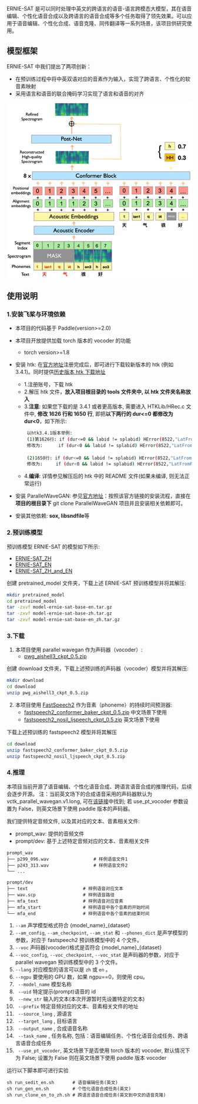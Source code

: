 ERNIE-SAT 是可以同时处理中英文的跨语言的语音-语言跨模态大模型，其在语音编辑、个性化语音合成以及跨语言的语音合成等多个任务取得了领先效果。可以应用于语音编辑、个性化合成、语音克隆、同传翻译等一系列场景，该项目供研究使用。

## 模型框架
ERNIE-SAT 中我们提出了两项创新：
- 在预训练过程中将中英双语对应的音素作为输入，实现了跨语言、个性化的软音素映射
- 采用语言和语音的联合掩码学习实现了语言和语音的对齐

![framework](.meta/framework.png)

## 使用说明

### 1.安装飞桨与环境依赖

- 本项目的代码基于 Paddle(version>=2.0)
- 本项目开放提供加载 torch 版本的 vocoder 的功能
  - torch version>=1.8

- 安装 htk: 在[官方地址](https://htk.eng.cam.ac.uk/)注册完成后，即可进行下载较新版本的 htk (例如 3.4.1)。同时提供[历史版本 htk 下载地址](https://htk.eng.cam.ac.uk/ftp/software/)

    - 1.注册账号，下载 htk
    - 2.解压 htk 文件，**放入项目根目录的 tools 文件夹中, 以 htk 文件夹名称放入**
    - 3.**注意**: 如果您下载的是 3.4.1 或者更高版本, 需要进入 HTKLib/HRec.c 文件中, **修改 1626 行和 1650 行**, 即把**以下两行的 dur<=0 都修改为 dur<0**，如下所示:
        ```bash
         以htk3.4.1版本举例: 
         (1)第1626行: if (dur<=0 && labid != splabid) HError(8522,"LatFromPaths: Align  have dur<=0");
         修改为:      if (dur<0 && labid != splabid) HError(8522,"LatFromPaths: Align  have dur<0");

         (2)1650行: if (dur<=0 && labid != splabid) HError(8522,"LatFromPaths: Align have dur<=0 ");
         修改为:     if (dur<0 && labid != splabid) HError(8522,"LatFromPaths: Align have dur<0 ");
        ```
    - 4.**编译**: 详情参见解压后的 htk 中的 README 文件(如果未编译, 则无法正常运行)
     


- 安装 ParallelWaveGAN: 参见[官方地址](https://github.com/kan-bayashi/ParallelWaveGAN)：按照该官方链接的安装流程，直接在**项目的根目录下** git clone ParallelWaveGAN 项目并且安装相关依赖即可。


- 安装其他依赖: **sox, libsndfile**等

### 2.预训练模型
预训练模型 ERNIE-SAT 的模型如下所示:
- [ERNIE-SAT_ZH](https://paddlespeech.bj.bcebos.com/Parakeet/released_models/ernie_sat/old/model-ernie-sat-base-zh.tar.gz) 
- [ERNIE-SAT_EN](https://paddlespeech.bj.bcebos.com/Parakeet/released_models/ernie_sat/old/model-ernie-sat-base-en.tar.gz)  
- [ERNIE-SAT_ZH_and_EN](https://paddlespeech.bj.bcebos.com/Parakeet/released_models/ernie_sat/old/model-ernie-sat-base-en_zh.tar.gz) 


创建 pretrained_model 文件夹，下载上述 ERNIE-SAT 预训练模型并将其解压: 
```bash
mkdir pretrained_model
cd pretrained_model
tar -zxvf model-ernie-sat-base-en.tar.gz
tar -zxvf model-ernie-sat-base-zh.tar.gz
tar -zxvf model-ernie-sat-base-en_zh.tar.gz
```

### 3.下载

1. 本项目使用 parallel wavegan 作为声码器（vocoder）: 
    - [pwg_aishell3_ckpt_0.5.zip](https://paddlespeech.bj.bcebos.com/Parakeet/released_models/pwgan/pwg_aishell3_ckpt_0.5.zip)  

创建 download 文件夹，下载上述预训练的声码器（vocoder）模型并将其解压:

```bash
mkdir download
cd download
unzip pwg_aishell3_ckpt_0.5.zip
```

 2. 本项目使用 [FastSpeech2](https://arxiv.org/abs/2006.04558) 作为音素（phoneme）的持续时间预测器:
    - [fastspeech2_conformer_baker_ckpt_0.5.zip](https://paddlespeech.bj.bcebos.com/Parakeet/released_models/fastspeech2/fastspeech2_conformer_baker_ckpt_0.5.zip)  中文场景下使用 
    - [fastspeech2_nosil_ljspeech_ckpt_0.5.zip](https://paddlespeech.bj.bcebos.com/Parakeet/released_models/fastspeech2/fastspeech2_nosil_ljspeech_ckpt_0.5.zip)  英文场景下使用

 下载上述预训练的 fastspeech2 模型并将其解压

```bash
cd download
unzip fastspeech2_conformer_baker_ckpt_0.5.zip
unzip fastspeech2_nosil_ljspeech_ckpt_0.5.zip
```

### 4.推理

本项目当前开源了语音编辑、个性化语音合成、跨语言语音合成的推理代码，后续会逐步开源。
注：当前英文场下的合成语音采用的声码器默认为 vctk_parallel_wavegan.v1.long, 可在[该链接](https://github.com/kan-bayashi/ParallelWaveGAN)中找到; 若 use_pt_vocoder 参数设置为 False，则英文场景下使用 paddle 版本的声码器。

我们提供特定音频文件, 以及其对应的文本、音素相关文件:
- prompt_wav: 提供的音频文件
- prompt/dev: 基于上述特定音频对应的文本、音素相关文件


```text
prompt_wav
├── p299_096.wav                 # 样例语音文件1
├── p243_313.wav                 # 样例语音文件2
└── ...
```

```text
prompt/dev
├── text                     # 样例语音对应文本
├── wav.scp                  # 样例语音路径
├── mfa_text                 # 样例语音对应音素
├── mfa_start                # 样例语音中各个音素的开始时间
└── mfa_end                  # 样例语音中各个音素的结束时间
```
1. `--am` 声学模型格式符合 {model_name}_{dataset}
2. `--am_config`, `--am_checkpoint`, `--am_stat` 和 `--phones_dict` 是声学模型的参数，对应于 fastspeech2 预训练模型中的 4 个文件。
3. `--voc` 声码器(vocoder)格式是否符合 {model_name}_{dataset}
4. `--voc_config`, `--voc_checkpoint`, `--voc_stat` 是声码器的参数，对应于 parallel wavegan 预训练模型中的 3 个文件。
5. `--lang` 对应模型的语言可以是 `zh` 或 `en` 。
6. `--ngpu` 要使用的 GPU 数，如果 ngpu==0，则使用 cpu。
7. ` --model_name` 模型名称
8. ` --uid` 特定提示(prompt)语音的 id
9. ` --new_str` 输入的文本(本次开源暂时先设置特定的文本)
10. ` --prefix` 特定音频对应的文本、音素相关文件的地址
11. ` --source_lang` , 源语言
12. ` --target_lang` , 目标语言
13. ` --output_name` , 合成语音名称
14. ` --task_name` , 任务名称, 包括：语音编辑任务、个性化语音合成任务、跨语言语音合成任务
15. ` --use_pt_vocoder`, 英文场景下是否使用 torch 版本的 vocoder, 默认情况下为 False; 设置为 False 则在英文场景下使用 paddle 版本 vocoder

运行以下脚本即可进行实验
```shell
sh run_sedit_en.sh       # 语音编辑任务(英文) 
sh run_gen_en.sh         # 个性化语音合成任务(英文)
sh run_clone_en_to_zh.sh # 跨语言语音合成任务(英文到中文的语音克隆)
```
